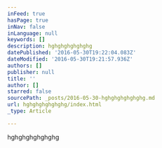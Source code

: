 ```yaml
---
inFeed: true
hasPage: true
inNav: false
inLanguage: null
keywords: []
description: hghghghghghghg
datePublished: '2016-05-30T19:22:04.083Z'
dateModified: '2016-05-30T19:21:57.936Z'
authors: []
publisher: null
title: ''
author: []
starred: false
sourcePath: _posts/2016-05-30-hghghghghghghg.md
url: hghghghghghghg/index.html
_type: Article

---
```

hghghghghghghg